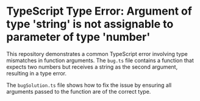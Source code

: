 # TypeScript Type Error: Argument of type 'string' is not assignable to parameter of type 'number'

This repository demonstrates a common TypeScript error involving type mismatches in function arguments. The `bug.ts` file contains a function that expects two numbers but receives a string as the second argument, resulting in a type error.

The `bugSolution.ts` file shows how to fix the issue by ensuring all arguments passed to the function are of the correct type.